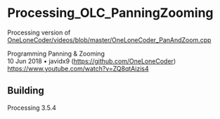 # Processing_OLC_PanningZooming
 Processing version of [OneLoneCoder/videos/blob/master/OneLoneCoder_PanAndZoom.cpp](https://github.com/OneLoneCoder/videos/blob/master/OneLoneCoder_PanAndZoom.cpp)

 Programming Panning & Zooming\
  10 Jun 2018 • javidx9 (https://github.com/OneLoneCoder)\
  https://www.youtube.com/watch?v=ZQ8qtAizis4

## Building
 Processing 3.5.4
